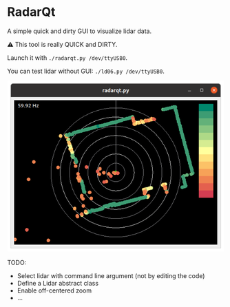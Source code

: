 RadarQt
=======

A simple quick and dirty GUI to visualize lidar data.

:warning: This tool is really QUICK and DIRTY.

Launch it with `./radarqt.py /dev/ttyUSB0`.

You can test lidar without GUI: `./ld06.py /dev/ttyUSB0`.

![Screenshot](screenshot.png)


TODO:

+ Select lidar with command line argument (not by editing the code)
+ Define a Lidar abstract class
+ Enable off-centered zoom
+ ...

